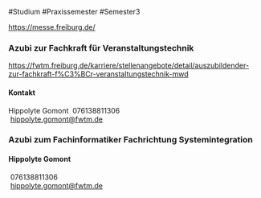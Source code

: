 #Studium #Praxissemester #Semester3 

https://messe.freiburg.de/

### Azubi zur Fachkraft für Veranstaltungstechnik
https://fwtm.freiburg.de/karriere/stellenangebote/detail/auszubildender-zur-fachkraft-f%C3%BCr-veranstaltungstechnik-mwd
#### Kontakt
Hippolyte Gomont
 076138811306  
 [hippolyte.gomont@fwtm.de](mailto:hippolyte.gomont@fwtm.de)
### Azubi zum Fachinformatiker Fachrichtung Systemintegration

#### Hippolyte Gomont
 076138811306  
 [hippolyte.gomont@fwtm.de](mailto:hippolyte.gomont@fwtm.de)

